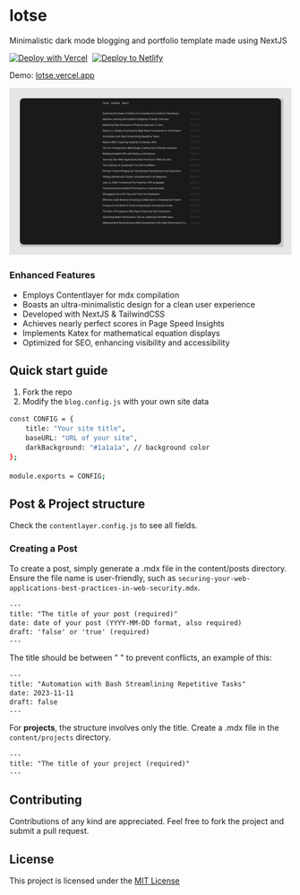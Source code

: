 # lotse

Minimalistic dark mode blogging and portfolio template made using NextJS

<div align="left">

[![Deploy with Vercel](https://vercel.com/button)](https://vercel.com/new/clone?repository-url=https%3A%2F%2Fgithub.com%2Fmarpeand%2Flotse)
<span style="margin-left:5px"></span>
[![Deploy to Netlify](https://www.netlify.com/img/deploy/button.svg)](https://app.netlify.com/start/deploy?repository=https://github.com/marpeand/lotse)

</div>

Demo: [lotse.vercel.app](https://lotse.vercel.app/)

![screenshot](/screenshot.png)

### Enhanced Features

-   Employs Contentlayer for mdx compilation
-   Boasts an ultra-minimalistic design for a clean user experience
-   Developed with NextJS & TailwindCSS
-   Achieves nearly perfect scores in Page Speed Insights
-   Implements Katex for mathematical equation displays
-   Optimized for SEO, enhancing visibility and accessibility

## Quick start guide

1. Fork the repo
2. Modify the `blog.config.js` with your own site data

```bash
const CONFIG = {
    title: "Your site title",
    baseURL: "URL of your site",
    darkBackground: "#1a1a1a", // background color
};

module.exports = CONFIG;
```

## Post & Project structure

Check the `contentlayer.config.js` to see all fields.

### Creating a Post

To create a post, simply generate a .mdx file in the content/posts directory.
Ensure the file name is user-friendly, such as `securing-your-web-applications-best-practices-in-web-security.mdx`.

```mdx
---
title: "The title of your post (required)"
date: date of your post (YYYY-MM-DD format, also required)
draft: 'false' or 'true' (required)
---
```

The title should be between " " to prevent conflicts, an example of this:

```mdx
---
title: "Automation with Bash Streamlining Repetitive Tasks"
date: 2023-11-11
draft: false
---
```

For **projects**, the structure involves only the title.
Create a .mdx file in the `content/projects` directory.

```mdx
---
title: "The title of your project (required)"
---
```

## Contributing

Contributions of any kind are appreciated. Feel free to fork the project and submit a pull request.

## License

This project is licensed under the [MIT License](LICENSE)
